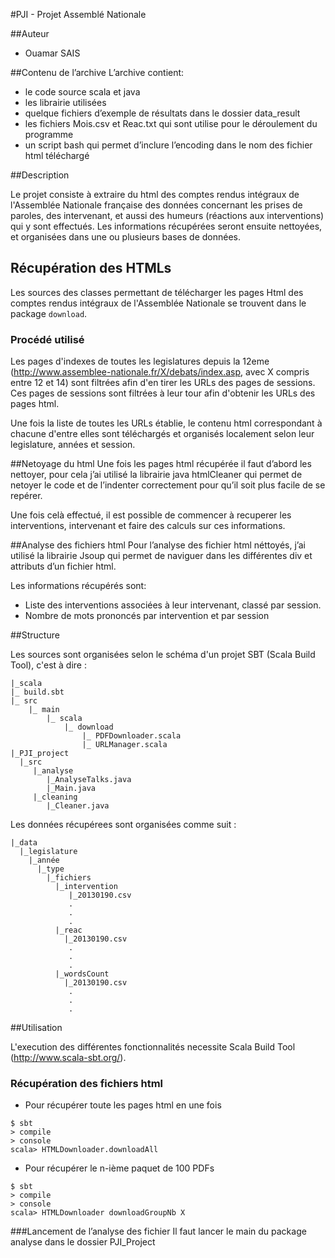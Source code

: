 #PJI - Projet Assemblé Nationale

##Auteur

- Ouamar SAIS

##Contenu de l’archive
L’archive contient:
- le code source scala et java  
- les librairie utilisées  
- quelque fichiers d’exemple de résultats dans le dossier data_result  
- les fichiers Mois.csv et Reac.txt qui sont utilise pour le déroulement du programme
- un script bash qui permet d’inclure l’encoding dans le nom des fichier html téléchargé 


##Description

Le projet consiste à extraire du html des comptes rendus intégraux de l'Assemblée Nationale française des données concernant les prises de paroles, des intervenant, et aussi des humeurs (réactions aux interventions) qui y sont effectués. Les informations récupérées seront ensuite nettoyées, et organisées dans une ou plusieurs bases de données.

## Récupération des HTMLs

Les sources des classes permettant de télécharger les pages Html des comptes rendus intégraux de l'Assemblée Nationale se trouvent dans le package `download`.

### Procédé utilisé

Les pages d'indexes de toutes les legislatures depuis la 12eme (http://www.assemblee-nationale.fr/X/debats/index.asp, avec X compris entre 12 et 14) sont filtrées afin d'en tirer les URLs des pages de sessions. Ces pages de sessions sont filtrées à leur tour afin d'obtenir les URLs des pages html.

Une fois la liste de toutes les URLs établie, le contenu html correspondant à chacune d'entre elles sont téléchargés et organisés localement selon leur legislature, années et session.

##Netoyage du html
Une fois les pages html récupérée il faut d’abord les nettoyer, pour cela j’ai utilisé la librairie java htmlCleaner qui permet de netoyer le code et de l’indenter correctement pour qu’il soit plus facile de se repérer.

Une fois celà effectué, il est possible de commencer à recuperer les interventions, intervenant et faire des calculs sur ces informations.

##Analyse des fichiers html
Pour l’analyse des fichier html néttoyés, j’ai utilisé la librairie Jsoup qui permet de naviguer dans les différentes div et attributs d’un fichier html.

Les informations récupérés sont:
 - Liste des interventions associées à leur intervenant, classé par session.
 - Nombre de mots prononcés par intervention et par session 

##Structure

Les sources sont organisées selon le schéma d'un projet SBT (Scala Build Tool), c'est à dire :

```
|_scala
|_ build.sbt  
|_ src  
	|_ main   
		|_ scala  
			|_ download  
				|_ PDFDownloader.scala  
				|_ URLManager.scala
|_PJI_project
  |_src
     |_analyse
        |_AnalyseTalks.java
        |_Main.java
     |_cleaning
        |_Cleaner.java
```

Les données récupérees sont organisées comme suit :

```
|_data
  |_legislature
    |_année
      |_type
        |_fichiers
          |_intervention
          	 |_20130190.csv
          	 .
          	 .
          	 .
          |_reac
          	|_20130190.csv
          	 .
          	 .
          	 .
          |_wordsCount
          	|_20130190.csv
          	 .
          	 .
          	 .
```

##Utilisation

L'execution des différentes fonctionnalités necessite Scala Build Tool (http://www.scala-sbt.org/).

### Récupération des fichiers html

* Pour récupérer toute les pages html en une fois

```
$ sbt
> compile
> console
scala> HTMLDownloader.downloadAll
```

* Pour récupérer le n-ième paquet de 100 PDFs

```
$ sbt
> compile
> console
scala> HTMLDownloader downloadGroupNb X
```


###Lancement de l’analyse des fichier
Il faut lancer le main du package analyse dans le dossier PJI_Project

